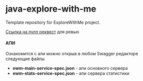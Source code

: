 # java-explore-with-me

Template repository for ExploreWithMe project.

[Ссылка на пулл реквест](https://github.com/Aleksandr-Sorokin/java-explore-with-me/pull/1#issue-1410511693) для ревью

#### АПИ

Ознакомится с апи можно открыв в любом Swagger редакторе следующие файлы


- **ewm-main-service-spec.json** - апи основного сервера
- **ewm-stats-service-spec.json** - апи сервера статистики